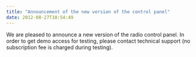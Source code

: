 ```yaml
---
title: "Announcement of the new version of the control panel"
date: 2012-08-27T10:54:49
---
```


We are pleased to announce a new version of the radio control panel. In order to get demo access for testing, please contact technical support (no subscription fee is charged during testing).
